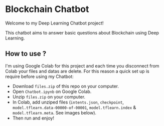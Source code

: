 # Blockchain Chatbot

Welcome to my Deep Learning Chatbot project!

This chatbot aims to answer basic questions about Blockchain using Deep Learning.

## How to use ?

I'm using Google Colab for this project and each time you disconnect from Colab your files and datas are delete. For this reason a quick set up is require before using my Chatbot:

- Download `files.zip` of this repo on your computer.
- Open `Chatbot.ipynb` on Google Colab.
- Unzip `files.zip` on your computer.
- In Colab, add unziped files (`intents.json`, `checkpoint`, `model.tflearn.data-00000-of-00001`, `model.tflearn.index` & `model.tflearn.meta`. See images below).
- Then run and enjoy!
